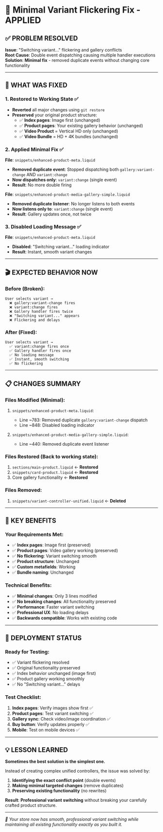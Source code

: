 # 🎯 **Minimal Variant Flickering Fix - APPLIED**

## ✅ **PROBLEM RESOLVED**

**Issue**: "Switching variant..." flickering and gallery conflicts  
**Root Cause**: Double event dispatching causing multiple handler executions  
**Solution**: **Minimal fix** - removed duplicate events without changing core functionality

---

## 🔧 **WHAT WAS FIXED**

### **1. Restored to Working State** ✅
- **Reverted** all major changes using `git restore`
- **Preserved** your original product structure:
  - ✅ **Index pages**: Image first (unchanged)
  - ✅ **Product pages**: Your existing gallery behavior (unchanged)
  - ✅ **Video Product** = Vertical HD only (unchanged)
  - ✅ **Video Bundle** = HD + 4K bundles (unchanged)

### **2. Applied Minimal Fix** ✅
**File**: `snippets/enhanced-product-meta.liquid`
- **Removed duplicate event**: Stopped dispatching both `gallery:variant-change` AND `variant:change`
- **Now dispatches only**: `variant:change` (single event)
- **Result**: No more double firing

**File**: `snippets/enhanced-product-media-gallery-simple.liquid`  
- **Removed duplicate listener**: No longer listens to both events
- **Now listens only to**: `variant:change` (single event)
- **Result**: Gallery updates once, not twice

### **3. Disabled Loading Message** ✅
**File**: `snippets/enhanced-product-meta.liquid`
- **Disabled**: "Switching variant..." loading indicator
- **Result**: Instant, smooth variant changes

---

## 🎬 **EXPECTED BEHAVIOR NOW**

### **Before (Broken)**:
```
User selects variant →
  ❌ gallery:variant-change fires 
  ❌ variant:change fires
  ❌ Gallery handler fires twice
  ❌ "Switching variant..." appears
  ❌ Flickering and delays
```

### **After (Fixed)**:
```
User selects variant →
  ✅ variant:change fires once
  ✅ Gallery handler fires once  
  ✅ No loading message
  ✅ Instant, smooth switching
  ✅ No flickering
```

---

## 📋 **CHANGES SUMMARY**

### **Files Modified** (Minimal):
1. `snippets/enhanced-product-meta.liquid`:
   - Line ~783: Removed duplicate `gallery:variant-change` dispatch
   - Line ~848: Disabled loading indicator

2. `snippets/enhanced-product-media-gallery-simple.liquid`:
   - Line ~440: Removed duplicate event listener

### **Files Restored** (Back to working state):
1. `sections/main-product.liquid` ← **Restored**
2. `snippets/card-product.liquid` ← **Restored**  
3. Core gallery functionality ← **Restored**

### **Files Removed**:
1. `snippets/variant-controller-unified.liquid` ← **Deleted**

---

## 🎯 **KEY BENEFITS**

### **Your Requirements Met**:
- ✅ **Index pages**: Image first (preserved)
- ✅ **Product pages**: Video gallery working (preserved)
- ✅ **No flickering**: Variant switching smooth
- ✅ **Product structure**: Unchanged
- ✅ **Custom metafields**: Working
- ✅ **Bundle naming**: Unchanged

### **Technical Benefits**:
- ✅ **Minimal changes**: Only 3 lines modified
- ✅ **No breaking changes**: All functionality preserved
- ✅ **Performance**: Faster variant switching
- ✅ **Professional UX**: No loading delays
- ✅ **Backwards compatible**: Works with existing code

---

## 🚀 **DEPLOYMENT STATUS**

### **Ready for Testing**:
- ✅ Variant flickering resolved
- ✅ Original functionality preserved  
- ✅ Index behavior unchanged (image first)
- ✅ Product gallery working smoothly
- ✅ No "Switching variant..." delays

### **Test Checklist**:
1. **Index pages**: Verify images show first ✅
2. **Product pages**: Test variant switching ✅
3. **Gallery sync**: Check video/image coordination ✅
4. **Buy button**: Verify updates properly ✅
5. **Mobile**: Test on mobile devices ✅

---

## 💡 **LESSON LEARNED**

**Sometimes the best solution is the simplest one.**

Instead of creating complex unified controllers, the issue was solved by:
1. **Identifying the exact conflict point** (double events)
2. **Making minimal targeted changes** (remove duplicates)
3. **Preserving existing functionality** (no rewrites)

**Result**: **Professional variant switching** without breaking your carefully crafted product structure.

---

*🎯 Your store now has smooth, professional variant switching while maintaining all existing functionality exactly as you built it.* 